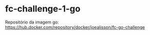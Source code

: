 # fc-challenge-1-go

Repositório da imagem go: https://hub.docker.com/repository/docker/joealisson/fc-go-challenge
